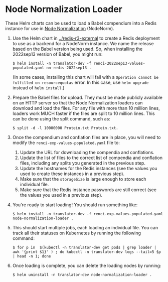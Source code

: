 # Node Normalization Loader

These Helm charts can be used to load a Babel compendium into a Redis instance
for use in
[Node Normalization](https://github.com/TranslatorSRI/NodeNormalization) (NodeNorm).

1. Use the Helm chart in [../redis-r3-external](../redis-r3-external) to create a Redis
   deployment to use as a backend for a NodeNorm instance. We name the release based
   on the Babel version being used. So, when installing the 2022sep13 version of Babel,
   you might run:

   ```shell
   $ helm install -n translator-dev -f renci-2022sep13-values-populated.yaml nn-redis-2022sep13 .
   ```

   (In some cases, installing this chart will fail with a
   `Operation cannot be fulfilled on resourcequotas` error. In this case, use
   `helm upgrade` instead of `helm install`.)

2. Prepare the Babel files for upload. They must be made publicly available on an HTTP
   server so that the Node Normalization loaders can download and load the files.
   For any file with more than 10 million lines, loaders work MUCH faster if the files
   are split to 10 million lines. This can be done using the split command, such as:

   ```shell
   $ split -d -l 10000000 Protein.txt Protein.txt.
   ```

3. Once the compendium and conflation files are in place, you will need to modify the
   `renci-exp-values-populated.yaml` file to:
   1. Update the URL for downloading the compendia and conflations.
   2. Update the list of files to the correct list of compendia and conflation files,
      including any splits you generated in the previous step.
   3. Update the hostnames for the Redis instances (see the values you used to create
      these instances in a previous step).
   4. Make sure that the `storageSize` is large enough to store each individual file.
   5. Make sure that the Redis instance passwords are still correct (see the values you
      used in a previous step).

4. You're ready to start loading! You should run something like:

   ```shell
   $ helm install -n translator-dev -f renci-exp-values-populated.yaml node-normalization-loader .
   ```

5. This should start multiple jobs, each loading an individual file. You can track
   all their statuses on Kubernetes by running the following command:

   ```shell
   $ for p in  $(kubectl -n translator-dev get pods | grep loader | awk '{print $1}' ) ; do kubectl -n translator-dev logs --tail=5 $p | head -n 1; done
   ```

6. Once loading is complete, you can delete the loading nodes by running:

   ```shell
   $ helm uninstall -n translator-dev node-normalization-loader .
   ```
